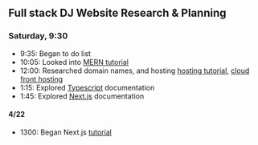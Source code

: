 ## Full stack DJ Website Research & Planning
### Saturday, 9:30

* 9:35: Began to do list
* 10:05: Looked into [MERN tutorial](https://www.youtube.com/watch?v=7CqJlxBYj-M&ab_channel=freeCodeCamp.org)
* 12:00: Researched domain names, and hosting [hosting tutorial](https://www.youtube.com/watch?v=7djMZ5OTG_E&ab_channel=SamMeech-Ward), [cloud front hosting](https://www.youtube.com/watch?v=lPVgfSXTE1Y&ab_channel=SamMeech-Ward)
* 1:15: Explored [Typescript](https://www.typescriptlang.org/) documentation
* 1:45: Explored [Next.js](https://nextjs.org/) documentation

#### 4/22
* 1300: Began Next.js [tutorial](https://www.youtube.com/watch?v=4xduSsxa5Os&t=2165s&ab_channel=developedbyed)